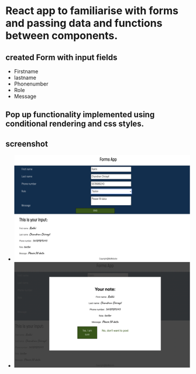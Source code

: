 # React app to familiarise with forms and passing data and functions between components.

## created Form with input fields

- Firstname
- lastname
- Phonenumber
- Role
- Message

## Pop up functionality implemented using conditional rendering and css styles.

## screenshot

- ![screenshot of app](form.png)
- ![screenshot of app](popup.png)
